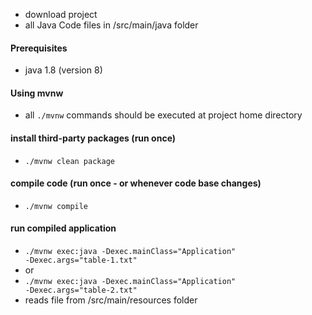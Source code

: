 - download project
- all Java Code files in /src/main/java folder

#### Prerequisites
- java 1.8 (version 8)

#### Using mvnw
- all <code>./mvnw</code> commands should be executed at project home directory

#### install third-party packages (run once)
- <code>./mvnw clean package</code>

#### compile code (run once - or whenever code base changes)
- <code>./mvnw compile</code>

#### run compiled application
- <code>./mvnw exec:java -Dexec.mainClass="Application" -Dexec.args="table-1.txt"</code>
- or
- <code>./mvnw exec:java -Dexec.mainClass="Application" -Dexec.args="table-2.txt"</code>
- reads file from /src/main/resources folder
  